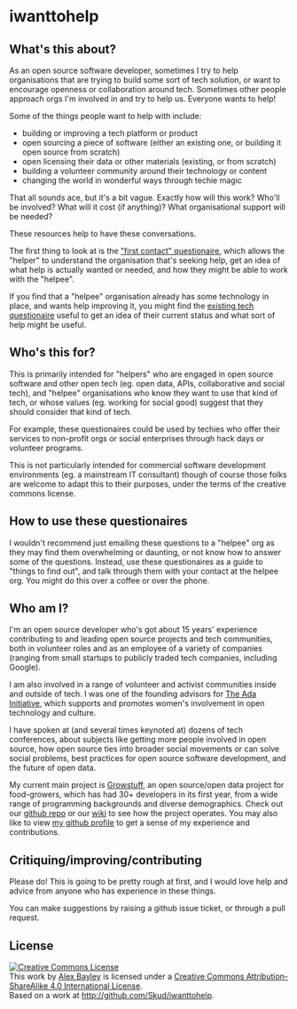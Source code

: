 iwanttohelp
===========

## What's this about?

As an open source software developer, sometimes I try to help
organisations that are trying to build some sort of tech solution, or
want to encourage openness or collaboration around tech.  Sometimes
other people approach orgs I'm involved in and try to help us.  Everyone
wants to help!

Some of the things people want to help with include:

* building or improving a tech platform or product
* open sourcing a piece of software (either an existing one, or building it
  open source from scratch)
* open licensing their data or other materials (existing, or from
  scratch)
* building a volunteer community around their technology or content
* changing the world in wonderful ways through techie magic

That all sounds ace, but it's a bit vague.  Exactly how will this work?
Who'll be involved?  What will it cost (if anything)?  What
organisational support will be needed?

These resources help to have these conversations.

The first thing to look at is the ["first contact"
questionaire](firstcontact.md), which allows the "helper" to understand
the organisation that's seeking help, get an idea of what help is
actually wanted or needed, and how they might be able to work with the
"helpee".

If you find that a "helpee" organisation already has some technology in
place, and wants help improving it, you might find the [existing tech
questionaire](existingtech.md) useful to get an idea of their current
status and what sort of help might be useful.

## Who's this for?

This is primarily intended for "helpers" who are engaged in open source
software and other open tech (eg. open data, APIs, collaborative and
social tech), and "helpee" organisations who know they want to use that
kind of tech, or whose values (eg. working for social good) suggest that
they should consider that kind of tech.

For example, these questionaires could be used by techies who offer
their services to non-profit orgs or social enterprises through hack
days or volunteer programs.

This is not particularly intended for commercial software development
environments (eg. a mainstream IT consultant) though of course those
folks are welcome to adapt this to their purposes, under the terms of
the creative commons license.

## How to use these questionaires

I wouldn't recommend just emailing these questions to a "helpee" org as they
may find them overwhelming or daunting, or not know how to answer some
of the questions.  Instead, use these questionaires as a guide to
"things to find out", and talk through them with your contact at the
helpee org.  You might do this over a coffee or over the phone.

## Who am I?

I'm an open source developer who's got about 15 years' experience
contributing to and leading open source projects and tech communities,
both in volunteer roles and as an employee of a variety of
companies (ranging from small startups to publicly traded tech
companies, including Google).

I am also involved in a range of volunteer and activist communities
inside and outside of tech.  I was one of the founding advisors for [The
Ada Initiative](http://adainitiative.org/), which supports and promotes
women's involvement in open technology and culture.

I have spoken at (and several times keynoted at) dozens of tech
conferences, about subjects like getting more people involved in open
source, how open source ties into broader social movements or can solve
social problems, best practices for open source software development,
and the future of open data.

My current main project is [Growstuff](http://growstuff.org/), an open
source/open data project for food-growers, which has had 30+ developers
in its first year, from a wide range of programming backgrounds and
diverse demographics.  Check out our
[github repo](http://github.com/Growstuff/growstuff) or our
[wiki](http://wiki.growstuff.org) to see how the project operates.  You
may also like to view [my github profile](http://github.com/Skud) to get
a sense of my experience and contributions.

## Critiquing/improving/contributing

Please do!  This is going to be pretty rough at first, and I would love
help and advice from anyone who has experience in these things.

You can make suggestions by raising a github issue ticket, or through a
pull request.

## License

<a rel="license"
href="http://creativecommons.org/licenses/by-sa/4.0/deed.en_US"><img
alt="Creative Commons License" style="border-width:0"
src="http://i.creativecommons.org/l/by-sa/4.0/88x31.png" /></a><br
/>This work by <a xmlns:cc="http://creativecommons.org/ns#"
href="http://infotrope.net" property="cc:attributionName"
rel="cc:attributionURL">Alex Bayley</a> is licensed under a <a
rel="license"
href="http://creativecommons.org/licenses/by-sa/4.0/deed.en_US">Creative
Commons Attribution-ShareAlike 4.0 International License</a>.<br />Based
on a work at <a xmlns:dct="http://purl.org/dc/terms/"
href="http://github.com/Skud/iwanttohelp"
rel="dct:source">http://github.com/Skud/iwanttohelp</a>.
